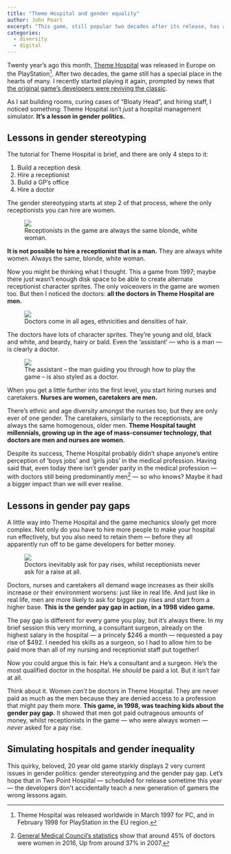 ```yaml
---
title: "Theme Hospital and gender equality"
author: John Peart
excerpt: "This game, still popular two decades after its release, has accidental lessons in gender stereotyping and the gender pay gap."
categories:
  - diversity
  - digital
---
```


Twenty year’s ago this month, [Theme Hospital](https://en.wikipedia.org/wiki/Theme_Hospital) was released in Europe on the PlayStation[^1]. After two decades, the game still has a special place in the hearts of many. I recently started playing it again, prompted by news that [the original game’s developers were reviving the classic](https://www.twopointhospital.com).

As I sat building rooms, curing cases of “Bloaty Head”, and hiring staff, I noticed something: Theme Hospital isn’t *just* a hospital management simulator. **It’s a lesson in gender politics.**

## Lessons in gender stereotyping

The tutorial for Theme Hospital is brief, and there are only 4 steps to it:

1. Build a reception desk
2. Hire a receptionist
3. Build a GP’s office
4. Hire a doctor

The gender stereotyping starts at step 2 of that process, where the only receptionists you can hire are women.

<figure>
  <img src="/assets/images/posts/2018/02/04/theme-hosptial-gender-equality/theme-hospital-receptionist.png">
  <figcaption>Receptionists in the game are always the same blonde, white woman.</figcaption>
</figure>

**It is not possible to hire a receptionist that is a man.** They are always white women. Always the same, blonde, white woman.

Now you might be thinking what I thought. This a game from 1997; maybe there just wasn’t enough disk space to be able to create alternate receptionist character sprites. The only voiceovers in the game are women too. But then I noticed the doctors: **all the doctors in Theme Hospital are men.**

<figure>
  <img src="/assets/images/posts/2018/02/04/theme-hosptial-gender-equality/theme-hospital-doctors.png">
  <figcaption>Doctors come in all ages, ethnicities and densities of hair.</figcaption>
</figure>

The doctors have lots of character sprites. They’re young and old, black and white, and beardy, hairy or bald. Even the ‘assistant’ — who is a man — is clearly a doctor.

<figure>
  <img src="/assets/images/posts/2018/02/04/theme-hosptial-gender-equality/theme-hospital-assistant.png">
  <figcaption>The assistant – the man guiding you through how to play the game – is also styled as a doctor.</figcaption>
</figure>

When you get a little further into the first level, you start hiring nurses and caretakers. **Nurses are women, caretakers are men.**

There’s ethnic and age diversity amongst the nurses too, but they are only ever of one gender. The caretakers, similarly to the receptionists, are always the same homogenous, older men. **Theme Hospital taught millennials, growing up in the age of mass-consumer technology, that doctors are men and nurses are women.**

Despite its success, Theme Hospital probably didn’t shape anyone’s entire perception of ‘boys jobs’ and ‘girls jobs’ in the medical profession. Having said that, even today there isn’t gender parity in the medical profession — with doctors still being predominantly men[^2] — so who knows? Maybe it had a bigger impact than we will ever realise.

## Lessons in gender pay gaps

A little way into Theme Hospital and the game mechanics slowly get more complex. Not only do you have to hire more people to make your hospital run effectively, but you also need to retain them — before they all apparently run off to be game developers for better money.

<figure>
  <img src="/assets/images/posts/2018/02/04/theme-hosptial-gender-equality/theme-hospital-paygap.png">
  <figcaption>Doctors inevitably ask for pay rises, whilst receptionists never ask for a raise at all.</figcaption>
</figure>

Doctors, nurses and caretakers all demand wage increases as their skills increase or their environment worsens: just like in real life. And just like in real life, men are more likely to ask for bigger pay rises and start from a higher base. **This is the gender pay gap in action, in a 1998 video game.**

The pay gap is different for every game you play, but it’s always there. In my brief session this very morning, a consultant surgeon, already on the highest salary in the hospital — a princely $246 a month — requested a pay rise of $492. I needed his skills as a surgeon, so I had to allow him to be paid more than all of my nursing and receptionist staff put together!

Now you could argue this is fair. He’s a consultant and a surgeon. He’s the most qualified doctor in the hospital. He *should* be paid a lot. But it isn’t fair at all.

Think about it. Women *can’t* be doctors in Theme Hospital. They are never paid as much as the men because they are denied access to a profession that might pay them more. **This game, in 1998, was teaching kids about the gender pay gap.** It showed that men got paid outrageous amounts of money, whilst receptionists in the game — who were always women — *never* asked for a pay rise.

## Simulating hospitals and gender inequality

This quirky, beloved, 20 year old game starkly displays 2 very current issues in gender politics: gender stereotyping and the gender pay gap. Let’s hope that in Two Point Hospital — scheduled for release sometime this year — the developers don't accidentally teach a new generation of gamers the wrong lessons again.

[^1]: Theme Hospital was released worldwide in March 1997 for PC, and in February 1998 for PlayStation in the EU region.

[^2]: [General Medical Council’s statistics](https://www.gmc-uk.org/doctors/register/search_stats.asp) show that around 45% of doctors were women in 2016, Up from around 37% in 2007.

